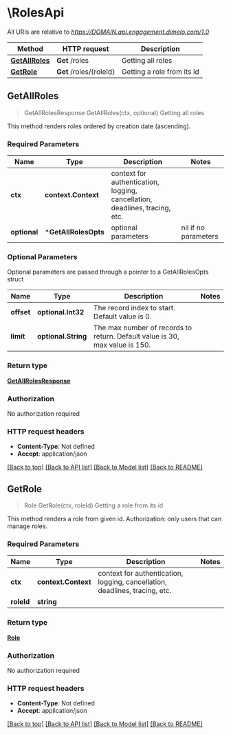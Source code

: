 # \RolesApi

All URIs are relative to *https://DOMAIN.api.engagement.dimelo.com/1.0*

Method | HTTP request | Description
------------- | ------------- | -------------
[**GetAllRoles**](RolesApi.md#GetAllRoles) | **Get** /roles | Getting all roles
[**GetRole**](RolesApi.md#GetRole) | **Get** /roles/{roleId} | Getting a role from its id



## GetAllRoles

> GetAllRolesResponse GetAllRoles(ctx, optional)
Getting all roles

This method renders roles ordered by creation date (ascending).

### Required Parameters


Name | Type | Description  | Notes
------------- | ------------- | ------------- | -------------
**ctx** | **context.Context** | context for authentication, logging, cancellation, deadlines, tracing, etc.
 **optional** | ***GetAllRolesOpts** | optional parameters | nil if no parameters

### Optional Parameters

Optional parameters are passed through a pointer to a GetAllRolesOpts struct


Name | Type | Description  | Notes
------------- | ------------- | ------------- | -------------
 **offset** | **optional.Int32**| The record index to start. Default value is 0. | 
 **limit** | **optional.String**| The max number of records to return. Default value is 30, max value is 150. | 

### Return type

[**GetAllRolesResponse**](GetAllRolesResponse.md)

### Authorization

No authorization required

### HTTP request headers

- **Content-Type**: Not defined
- **Accept**: application/json

[[Back to top]](#) [[Back to API list]](../README.md#documentation-for-api-endpoints)
[[Back to Model list]](../README.md#documentation-for-models)
[[Back to README]](../README.md)


## GetRole

> Role GetRole(ctx, roleId)
Getting a role from its id

This method renders a role from given id.  Authorization​: only users that can manage roles.

### Required Parameters


Name | Type | Description  | Notes
------------- | ------------- | ------------- | -------------
**ctx** | **context.Context** | context for authentication, logging, cancellation, deadlines, tracing, etc.
**roleId** | **string**|  | 

### Return type

[**Role**](Role.md)

### Authorization

No authorization required

### HTTP request headers

- **Content-Type**: Not defined
- **Accept**: application/json

[[Back to top]](#) [[Back to API list]](../README.md#documentation-for-api-endpoints)
[[Back to Model list]](../README.md#documentation-for-models)
[[Back to README]](../README.md)

